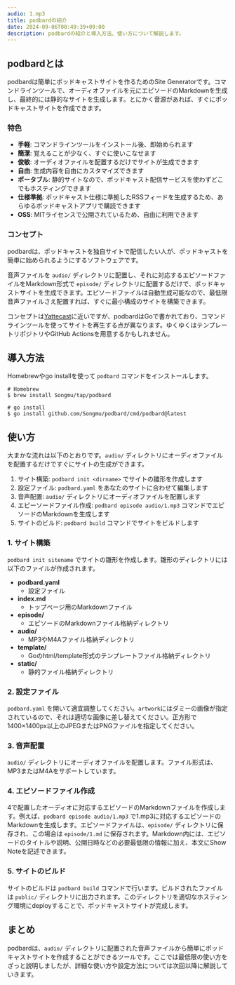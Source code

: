 ```yaml
---
audio: 1.mp3
title: podbardの紹介
date: 2024-09-06T00:49:39+09:00
description: podbardの紹介と導入方法、使い方について解説します。
---
```


## podbardとは
podbardは簡単にポッドキャストサイトを作るためのSite Generatorです。コマンドラインツールで、オーディオファイルを元にエピソードのMarkdownを生成し、最終的には静的なサイトを生成します。とにかく音源があれば、すぐにポッドキャストサイトを作成できます。

### 特色
- **手軽**: コマンドラインツールをインストール後、即始められます
- **簡潔**: 覚えることが少なく、すぐに使いこなせます
- **俊敏**: オーディオファイルを配置するだけでサイトが生成できます
- **自由**: 生成内容を自由にカスタマイズできます
- **ポータブル**: 静的サイトなので、ポッドキャスト配信サービスを使わずどこでもホスティングできます
- **仕様準拠**: ポッドキャスト仕様に準拠したRSSフィードを生成するため、あらゆるポッドキャストアプリで購読できます
- **OSS**: MITライセンスで公開されているため、自由に利用できます

### コンセプト
podbardは、ポッドキャストを独自サイトで配信したい人が、ポッドキャストを簡単に始められるようにするソフトウェアです。

音声ファイルを `audio/` ディレクトリに配置し、それに対応するエピソードファイルをMarkdown形式で `episode/` ディレクトリに配置するだけで、ポッドキャストサイトを生成できます。エピソードファイルは自動生成可能なので、最低限音声ファイルさえ配置すれば、すぐに最小構成のサイトを構築できます。

コンセプトは[Yattecast](https://r7kamura.github.io/yattecast/)に近いですが、podbardはGoで書かれており、コマンドラインツールを使ってサイトを再生する点が異なります。ゆくゆくはテンプレートリポジトリやGitHub Actionsを用意するかもしれません。

## 導入方法

Homebrewやgo installを使って `podbard` コマンドをインストールします。

```console
# Homebrew
$ brew install Songmu/tap/podbard

# go install
$ go install github.com/Songmu/podbard/cmd/podbard@latest
```

## 使い方

大まかな流れは以下のとおりです。`audio/` ディレクトリにオーディオファイルを配置するだけですぐにサイトの生成ができます。

1. サイト構築: `podbard init <dirname>` でサイトの雛形を作成します
2. 設定ファイル: `podbard.yaml` をあなたのサイトに合わせて編集します
3. 音声配置: `audio/` ディレクトリにオーディオファイルを配置します
4. エピーソードファイル作成: `podbard episode audio/1.mp3` コマンドでエピソードのMarkdownを生成します
5. サイトのビルド: `podbard build` コマンドでサイトをビルドします

### 1. サイト構築
`podbard init sitename` でサイトの雛形を作成します。雛形のディレクトリには以下のファイルが作成されます。

- **podbard.yaml**
    - 設定ファイル
- **index.md**
    - トップページ用のMarkdownファイル
- **episode/**
    - エピソードのMarkdownファイル格納ディレクトリ
- **audio/**
    - MP3やM4Aファイル格納ディレクトリ
- **template/**
    - Goのhtml/template形式のテンプレートファイル格納ディレクトリ
- **static/**
    - 静的ファイル格納ディレクトリ

### 2. 設定ファイル
`podbard.yaml` を開いて適宜調整してください。`artwork`にはダミーの画像が指定されているので、それは適切な画像に差し替えてください。正方形で1400×1400px以上のJPEGまたはPNGファイルを指定してください。

### 3. 音声配置
`audio/` ディレクトリにオーディオファイルを配置します。ファイル形式は、MP3またはM4Aをサポートしています。

### 4. エピソードファイル作成
4で配置したオーディオに対応するエピソードのMarkdownファイルを作成します。例えば、`podbard episode audio/1.mp3` で1.mp3に対応するエピソードのMarkdownを生成します。エピソードファイルは、`episode/` ディレクトリに保存され、この場合は `episode/1.md` に保存されます。Markdown内には、エピソードのタイトルや説明、公開日時などの必要最低限の情報に加え、本文にShow Noteを記述できます。

### 5. サイトのビルド
サイトのビルドは `podbard build` コマンドで行います。ビルドされたファイルは `public/` ディレクトリに出力されます。このディレクトリを適切なホスティング環境にdeployすることで、ポッドキャストサイトが完成します。

## まとめ
podbardは、`audio/` ディレクトリに配置された音声ファイルから簡単にポッドキャストサイトを作成することができるツールです。ここでは最低限の使い方をざっと説明しましたが、詳細な使い方や設定方法については次回以降に解説していきます。
